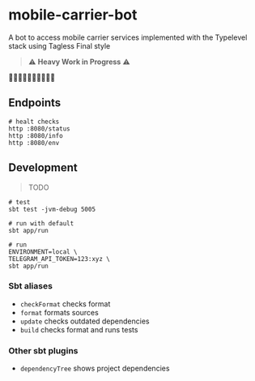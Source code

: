 # mobile-carrier-bot

A bot to access mobile carrier services implemented with the Typelevel stack using Tagless Final style

> :warning: **Heavy Work in Progress** :warning:

:construction::construction::construction::construction::construction::construction::construction::construction::construction::construction:

## Endpoints

```
# healt checks
http :8080/status
http :8080/info
http :8080/env
```

## Development

> TODO

```
# test
sbt test -jvm-debug 5005

# run with default
sbt app/run

# run
ENVIRONMENT=local \
TELEGRAM_API_TOKEN=123:xyz \
sbt app/run
```

### Sbt aliases

* `checkFormat` checks format
* `format` formats sources
* `update` checks outdated dependencies
* `build` checks format and runs tests

### Other sbt plugins

* `dependencyTree` shows project dependencies
